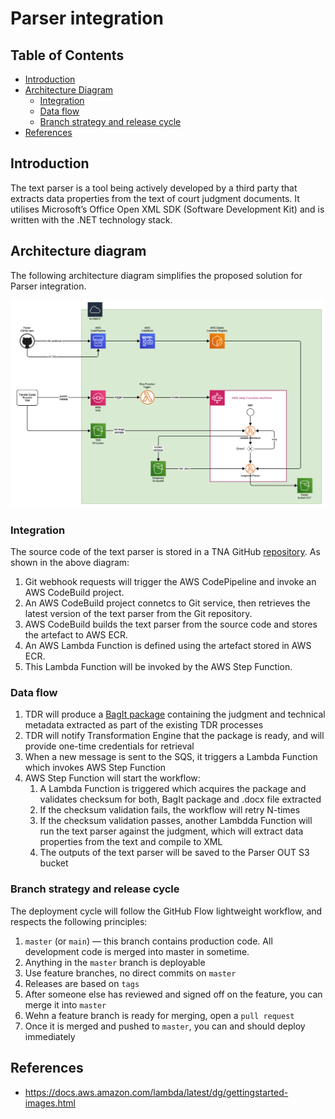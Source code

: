 # Parser integration

## Table of Contents
- [Introduction](#introduction)
- [Architecture Diagram](#architecture-diagram)
    - [Integration](#integration)
    - [Data flow](#data-flow)
    - [Branch strategy and release cycle](#branch-strategy-and-release-cycle)
- [References](#references)

## Introduction

The text parser is a tool being actively developed by a third party that extracts data properties from the text of court judgment documents. It utilises Microsoft’s Office Open XML SDK (Software Development Kit) and is written with the .NET technology stack. 

## Architecture diagram

The following architecture diagram simplifies the proposed solution for Parser integration.

![pic1](./diagrams/tna-parser-integration.png)

### Integration

The source code of the text parser is stored in a TNA GitHub [repository](https://github.com/nationalarchives/tna-judgments-parser). As shown in the above diagram:

1. Git webhook requests will trigger the AWS CodePipeline and invoke an AWS CodeBuild project.
2. An AWS CodeBuild project connetcs to Git service, then retrieves the latest version of the text parser from the Git repository.
3. AWS CodeBuild builds the text parser from the source code and stores the artefact to AWS ECR.
4. An AWS Lambda Function is defined using the artefact stored in AWS ECR.
5. This Lambda Function will be invoked by the AWS Step Function. 

### Data flow

1. TDR will produce a [BagIt package](https://datatracker.ietf.org/doc/html/rfc8493) containing the judgment and technical metadata extracted as part of the existing TDR processes
2. TDR will notify Transformation Engine that the package is ready, and will provide one-time credentials for retrieval 
3. When a new message is sent to the SQS, it triggers a Lambda Function which invokes AWS Step Function
4. AWS Step Function will start the workflow:
    1. A Lambda Function is triggered which acquires the package and validates checksum for both, BagIt package and .docx file extracted
    2. If the checksum validation fails, the workflow will retry N-times 
    4. If the checksum validation passes, another Lambdda Function will run the text parser against the judgment, which will extract data properties from the text and compile to XML
    5. The outputs of the text parser will be saved to the Parser OUT S3 bucket

### Branch strategy and release cycle

The deployment cycle will follow the GitHub Flow lightweight workflow, and respects the following principles:

1. `master` (or `main`) — this branch contains production code. All development code is merged into master in sometime.
2. Anything in the `master` branch is deployable
3. Use feature branches, no direct commits on `master`
4. Releases are based on `tags`
5. After someone else has reviewed and signed off on the feature, you can merge it into `master`
6. Wehn a feature branch is ready for merging, open a `pull request`
7. Once it is merged and pushed to `master`, you can and should deploy immediately

## References

- https://docs.aws.amazon.com/lambda/latest/dg/gettingstarted-images.html